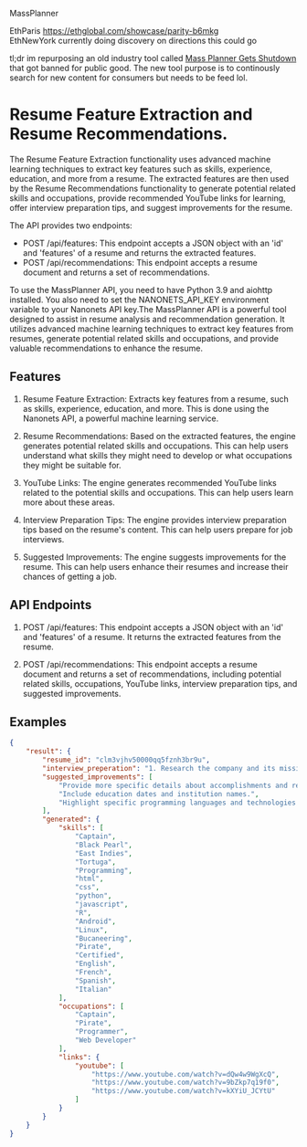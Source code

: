 MassPlanner

EthParis https://ethglobal.com/showcase/parity-b6mkg  
EthNewYork currently doing discovery on directions this could go

tl;dr im repurposing an old industry tool called [Mass Planner Gets Shutdown](https://www.fabionodariphoto.com/en/massplanner-gets-shut-down/) that got banned for public good. The new tool purpose is to continously search for new content for consumers but needs to be feed lol.


Resume Feature Extraction and Resume Recommendations. 
=======

The Resume Feature Extraction functionality uses advanced machine learning techniques to extract key features such as skills, experience, education, and more from a resume. The extracted features are then used by the Resume Recommendations functionality to generate potential related skills and occupations, provide recommended YouTube links for learning, offer interview preparation tips, and suggest improvements for the resume.

The API provides two endpoints: 
- POST /api/features: This endpoint accepts a JSON object with an 'id' and 'features' of a resume and returns the extracted features.
- POST /api/recommendations: This endpoint accepts a resume document and returns a set of recommendations.

To use the MassPlanner API, you need to have Python 3.9 and aiohttp installed. You also need to set the NANONETS_API_KEY environment variable to your Nanonets API key.The MassPlanner API is a powerful tool designed to assist in resume analysis and recommendation generation. It utilizes advanced machine learning techniques to extract key features from resumes, generate potential related skills and occupations, and provide valuable recommendations to enhance the resume. 

## Features

1. Resume Feature Extraction: Extracts key features from a resume, such as skills, experience, education, and more. This is done using the Nanonets API, a powerful machine learning service.

2. Resume Recommendations: Based on the extracted features, the engine generates potential related skills and occupations. This can help users understand what skills they might need to develop or what occupations they might be suitable for.

3. YouTube Links: The engine generates recommended YouTube links related to the potential skills and occupations. This can help users learn more about these areas.

4. Interview Preparation Tips: The engine provides interview preparation tips based on the resume's content. This can help users prepare for job interviews.

5. Suggested Improvements: The engine suggests improvements for the resume. This can help users enhance their resumes and increase their chances of getting a job.

## API Endpoints

1. POST /api/features: This endpoint accepts a JSON object with an 'id' and 'features' of a resume. It returns the extracted features from the resume.

2. POST /api/recommendations: This endpoint accepts a resume document and returns a set of recommendations, including potential related skills, occupations, YouTube links, interview preparation tips, and suggested improvements.

## Examples

```json
{
    "result": {
        "resume_id": "clm3vjhv50000qq5fznh3br9u",
        "interview_preperation": "1. Research the company and its mission.\n2. Review common interview questions.\n3. Prepare your own questions to ask the interviewer.\n4. Practice your answers and skills.\n5. Dress professionally and arrive early.\n6. Relax and be confident during the interview.",
        "suggested_improvements": [
            "Provide more specific details about accomplishments and responsibilities.",
            "Include education dates and institution names.",
            "Highlight specific programming languages and technologies used."
        ],
        "generated": {
            "skills": [
                "Captain",
                "Black Pearl",
                "East Indies",
                "Tortuga",
                "Programming",
                "html",
                "css",
                "python",
                "javascript",
                "R",
                "Android",
                "Linux",
                "Bucaneering",
                "Pirate",
                "Certified",
                "English",
                "French",
                "Spanish",
                "Italian"
            ],
            "occupations": [
                "Captain",
                "Pirate",
                "Programmer",
                "Web Developer"
            ],
            "links": {
                "youtube": [
                    "https://www.youtube.com/watch?v=dQw4w9WgXcQ",
                    "https://www.youtube.com/watch?v=9bZkp7q19f0",
                    "https://www.youtube.com/watch?v=kXYiU_JCYtU"
                ]
            }
        }
    }
}
```
